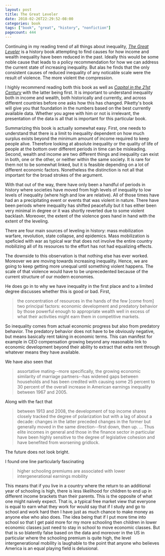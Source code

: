 ```yaml
---
layout: post
title: The Great Leveler
date: 2018-02-26T22:29:52-08:00
categories: book
tags: ["book", "great", "history", "nonfiction"]
pagecount: 444
---
```


Continuing in my reading trend of all things about inequality, [*The Great Leveler*][amaz-level] is
a history book attempting to find causes for how income and wealth inequality have been reduced in
the past. Ideally this would be some noble cause that leads to a policy recommendation for how we
can address the current state of increasing inequality. But alas he finds that the only consistent
causes of reduced inequality of any noticable scale were the result of violence. The more violent
the compression.

I highly recommend reading both this book as well as [*Capital in the 21st
Century*](/book/2017/01/23/capital-in-the-twenty-first-century.html) with the latter being first. It
is important to understand inequality both in income and wealth, both historically and currently,
and across different countries before one asks how this has changed. Piketty's book will give you
that foundation in the numbers based on the best currently available data. Whether you agree with
him or not is irrelevant, the presentation of the data is all that is important for this particular
book.

Summarizing this book is actually somewhat easy. First, one needs to understand that there is a
limit to inequality dependent on how much surplus exists beyond the minimum amount of income
required to keep people alive. Therefore looking at absolute inequality or the quality of life of
people at the bottom over different periods in time can be misleading. Second, wealth and income are
two different things and inequality can exist in both, one or the other, or neither within the same
society. It is rare for them not to be somewhat linked, but it is feasible depending on a lot of
different economic factors. Nonetheless the distinction is not all that important for the broad
strokes of the argument.

With that out of the way, there have only been a handful of periods in history where
societies have moved from high levels of inequality to low levels of inequality (where high and low
are relative). All of those times have had an a precipitating event or events that was violent in
nature. There have been periods where inequality has shifted peacefully but it has either been very
minimal in degree or it was shortly reverted due to some violent backlash. Moreover, the extent of
the violence goes hand in hand with the extent of the leveling.

There are four main sources of leveling in history: mass mobilization warfare, revolution, state
collapse, and epidemics. Mass mobilization is speficied with war as typical war that does not
involve the entire country mobilizing all of its resources to the effort has not had equalizing
effects.

The downside to this observation is that nothing else has ever worked. Moreover we are moving
towards increasing inequality. Hence, we are going to keep getting more unequal until something
violent happens. The scale of that violence would have to be unprecedented because of the current
structure of our modern economies.

He does go in to why we have inequality in the first place and to a limited degree discusses whether
this is good or bad. First,

> the concentration of resources in the hands of the few [come from] two principal factors: economic
> development and predatory behavior by those powerful enough to appropriate wealth well in excess
> of what their activities might earn them in competitive markets.

So inequality comes from actual economic progress but also from predatory behavior. The predatory
behavior does not have to be obviously negative, but means basically rent taking in economic terms.
This can manifest for example in CEO compensation growing beyond any reasonable link to economic
development beyond their ability to extract that extra rent through whatever means they have
available.

We have also seen that

> assortative mating--more specifically, the growing economic similarity of marriage partners--has
> widened gaps between households and has been credited with causing some 25 percent to 30 percent
> of the overall increase in American earnings inequality between 1967 and 2005.

Along with the fact that

> between 1913 and 2008, the development of top income shares closely tracked the degree of
> polarization but with a lag of about a decade: changes in the latter preceded changes in the
> former but generally moved in the same direction--first down, then up. ... Thus elite incomes in
> general and those in the finance sector in particular have been highly sensitive to the degree of
> legislative cohesion and have benefited from worsening gridlock.

The future does not look bright.

I found one line particularly fascinating

> higher schooling premiums are associated with lower intergenerational earnings mobility

This means that if you live in a country where the return to an additional year of schooling is
high, there is less likelihood for children to end up in different income brackets than their
parents. This is the opposite of what one might naively expect. That is, a typical free market view
that everyone is equal to earn what they work for would say that if I study and go to school and
work hard then I have just as much chance to make money as anyone else who also does. The idea being
that if I put more time into school so that I get paid more for my more schooling then children in
lower economic classes just need to stay in school to move economic classes. But that is so
blatently false based on the data and moreover in the US in particular where the schooling premium is
quite high, the level intergenerational mobility is laughable to the point that anyone who believes
America is an equal playing field is delusional.

[amaz-level]:       http://amzn.to/2Cq8hsS

